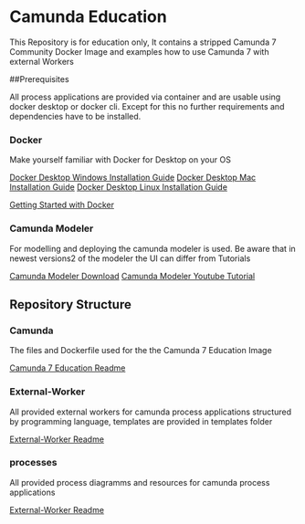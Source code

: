 # Camunda Education

This Repository is for education only, It contains a stripped Camunda 7 Community Docker Image and examples how to use Camunda 7 with external Workers

##Prerequisites

All process applications are provided via container and are usable using docker desktop or docker cli. Except for this no further requirements and dependencies have to be installed.

### Docker

Make yourself familiar with Docker for Desktop on your OS

[Docker Desktop Windows Installation Guide](https://docs.docker.com/desktop/setup/install/windows-install/)
[Docker Desktop Mac Installation Guide](https://docs.docker.com/desktop/setup/install/mac-install//)
[Docker Desktop Linux Installation Guide](https://docs.docker.com/desktop/setup/install/linux/)


[Getting Started with Docker](https://www.docker.com/blog/getting-started-with-docker-desktop/)

### Camunda Modeler

For modelling and deploying the camunda modeler is used. Be aware that in newest versions2 of the modeler the UI can differ from Tutorials 


[Camunda Modeler Download](https://camunda.com/de/download/modeler/)
[Camunda Modeler Youtube Tutorial](https://www.youtube.com/watch?v=J_ut6-7GUkQ)

## Repository Structure

### Camunda

The files and Dockerfile used for the the Camunda 7 Education Image

[Camunda 7 Education Readme](camunda/README.md)

### External-Worker

All provided external workers for camunda process applications structured by programming language, templates are provided in templates folder

[External-Worker Readme](external-worker/README.md)

### processes

All provided process diagramms and resources for camunda process applications

[External-Worker Readme](external-worker/README.md)

 